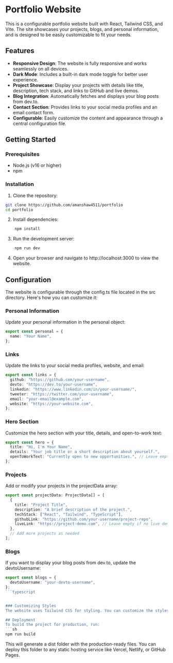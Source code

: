# Portfolio Website
This is a configurable portfolio website built with React, Tailwind CSS, and Vite. The site showcases your projects, blogs, and personal information, and is designed to be easily customizable to fit your needs.
## Features

- **Responsive Design**: The website is fully responsive and works seamlessly on all devices.
- **Dark Mode**: Includes a built-in dark mode toggle for better user experience.
- **Project Showcase**: Display your projects with details like title, description, tech stack, and links to GitHub and live demos.
- **Blog Integration**: Automatically fetches and displays your blog posts from dev.to.
- **Contact Section**: Provides links to your social media profiles and an email contact form.
- **Configurable**: Easily customize the content and appearance through a central configuration file.

## Getting Started
### Prerequisites
- Node.js (v16 or higher)
- npm

### Installation
1. Clone the repository:

```sh
git clone https://github.com/amanshaw4511/portfolio
cd portfolio
```

2. Install dependencies:
```sh
    npm install
```

3. Run the development server:
```sh
    npm run dev
```

4. Open your browser and navigate to http://localhost:3000 to view the website.

## Configuration
The website is configurable through the config.ts file located in the src directory. Here's how you can customize it:

### Personal Information
Update your personal information in the personal object:
```typescript
export const personal = {
  name: "Your Name",
};
```

### Links
Update the links to your social media profiles, website, and email:


```typescript
export const links = {
  github: "https://github.com/your-username",
  devto: "https://dev.to/your-username",
  linkedin: "https://www.linkedin.com/in/your-username/",
  tweeter: "https://twitter.com/your-username",
  email: "your-email@example.com",
  website: "https://your-website.com",
};
```

### Hero Section
Customize the hero section with your title, details, and open-to-work text:

```typescript
export const hero = {
  title: "Hi, I'm Your Name",
  details: "Your job title or a short description about yourself.",
  openToWorkText: "Currently open to new opportunities.", // Leave empty to hide
};
```

### Projects
Add or modify your projects in the projectData array:

```typescript
export const projectData: ProjectData[] = [
  {
    title: "Project Title",
    description: "A brief description of the project.",
    techStack: ["React", "Tailwind", "TypeScript"],
    githubLink: "https://github.com/your-username/project-repo",
    liveLink: "https://project-demo.com", // Leave empty if no live demo
  },
  // Add more projects as needed
];
```

### Blogs
If you want to display your blog posts from dev.to, update the devtoUsername:

```typescript
export const blogs = {
  devtoUsername: "your-devto-username",
};
```typescript


### Customizing Styles
The website uses Tailwind CSS for styling. You can customize the styles by editing the index.css file or by adding custom Tailwind classes directly in the components.

## Deployment
To build the project for production, run:
```sh
npm run build
```
This will generate a dist folder with the production-ready files. You can deploy this folder to any static hosting service like Vercel, Netlify, or GitHub Pages.

